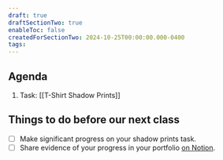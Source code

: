```yaml
---
draft: true
draftSectionTwo: true
enableToc: false
createdForSectionTwo: 2024-10-25T00:00:00.000-0400
tags:
---
```

## Agenda
1. Task: [[T-Shirt Shadow Prints]]
## Things to do before our next class
- [ ] Make significant progress on your shadow prints task.
- [ ] Share evidence of your progress in your portfolio [on Notion](https://notion.so).